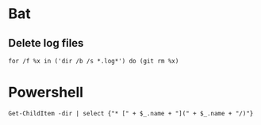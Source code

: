 # Bat 

## Delete log files 
```
for /f %x in ('dir /b /s *.log*') do (git rm %x)
```


# Powershell
```
Get-ChildItem -dir | select {"* [" + $_.name + "](" + $_.name + "/)"}
```
